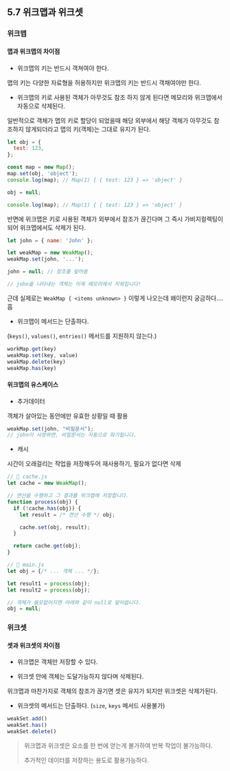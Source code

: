 ## 5.7 위크맵과 위크셋

### 위크맵

#### 맵과 위크맵의 차이점

- 위크맵의 키는 반드시 객쳐여야 한다.

맵의 키는 다양한 자료형을 허용하지만 위크맵의 키는 반드시 객채여야만 한다.



- 위크맵의 키로 사용된 객체가 아무것도 참조 하지 않게 된다면 메모리와 위크맵에서 자동으로 삭제된다.

일반적으로 객체가 맵의 키로 할당이 되었을때 해당 외부에서 해당 객체가 아무것도 참조하지 않게되더라고 맵의 키(객체)는 그대로 유지가 된다.

```js
let obj = {
  test: 123,
};

const map = new Map();
map.set(obj, 'object');
console.log(map); // Map(1) { { test: 123 } => 'object' }

obj = null;

console.log(map); // Map(1) { { test: 123 } => 'object' }
```



반면에 위크맵은 키로 사용된 객체가 외부에서 참조가 끊긴다며 그 즉시 가비지컬렉팅이 되어 위크맵에서도 삭제가 된다.

```js
let john = { name: 'John' };

let weakMap = new WeakMap();
weakMap.set(john, '...');

john = null; // 참조를 덮어씀

// john을 나타내는 객체는 이제 메모리에서 지워집니다!
```

 근데 실제로는 `WeakMap { <items unknown> }` 이렇게 나오는데 왜이런지 궁금하다....흠



- 위크맵이 메서드는 단촐하다. 

(`keys()`, `values()`, `entries()` 메서드를 지원하지 않는다.)

```js
workMap.get(key)
weakMap.set(key, value)
weakMap.delete(key)
weakMap.has(key)
```



#### 위크맵의 유스케이스

- 추가데이터

객체가 살아있는 동안에만 유효한 상황일 때 활용

```js
weakMap.set(john, "비밀문서");
// john이 사망하면, 비밀문서는 자동으로 파기됩니다.
```



- 캐시

시간이 오래걸리는 작업을 저장해두어 재사용하기, 필요가 없다면 삭제

```js
// 📁 cache.js
let cache = new WeakMap();

// 연산을 수행하고 그 결과를 위크맵에 저장합니다.
function process(obj) {
  if (!cache.has(obj)) {
    let result = /* 연산 수행 */ obj;

    cache.set(obj, result);
  }

  return cache.get(obj);
}

// 📁 main.js
let obj = {/* ... 객체 ... */};

let result1 = process(obj);
let result2 = process(obj);

// 객체가 쓸모없어지면 아래와 같이 null로 덮어씁니다.
obj = null;
```



### 위크셋

#### 셋과 위크셋의 차이점

- 위크맵은 객체만 저장할 수 있다.



- 위크셋 안에 객체는 도달가능하지 않다며 삭제된다.

위크맵과 마찬가지로 객체의 참조가 끊기면 셋은 유지가 되지만 위크셋은 삭제가된다.



- 위크셋의 메서드는 단출하다. (`size`, `keys` 메서드 사용불가)

```js
weakSet.add()
weakSet.has()
weakSet.delete()
```



> 위크맵과 위크셋은 요소를 한 번에 얻는게 불가하여 반복 작업이 불가능하다.
>
> 추가적인 데이터를 저장하는 용도로 활용가능하다.
